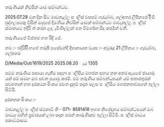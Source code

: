 තරුණියක් නිවසින් යාම සම්බන්ධව.

2025.07.28 වන දින සිට මාවනැල්ල ප ාලිස් වසපම් ගැඩැබ්බ, ගල්අතර ලිපිනපේ දිිංචි පුද්ගලපයකු විසින් ඔහුපේ දියණිය නිවසින් යාමක් සම්බන්ධව මාවැනල්ල ප ාලිස් ස්ථානයට ඉදිරි ත් කරන ලද ැමිණිල්ලක් මත විමර්ශන සිදු කරමින් වතී.

තරුණියපේ විස්තර හත රිදි පේ.

නම :- එදිරිසිිංහපේ තරුෂි පසේවන්දි දිසානායක වයස :- අවුරුදු 21 ලිපිනය :- ගැඩැබ්බ, ගල්අතර

D/Media/Out/1619/2025 2025.08.20 ැය 1355

පමම තරුණිය පසායා ගැනීම සදහා ප ාලිසිය මහජන සහය තන අතර ඇයපේ ජායාරූ යක් පම් සමඟ ඔබ පවත පයාමු කරමි. එම තරුණිය සම්බන්ධපයන් යම් පතාරතුරක් පවපතාත් හත දුරකථන අිංකය පවත දැනුම් පදන පලස ප ාලිසිය මහජනතාවපගන් ඉල්ලා සිටියි.

දුරකතන අිංකය :-

මාවනැල්ල ප ාලිස් ස්ථනාධි ති - 071- 8591418 ඉහත නිපේදනය සම්බන්ධපයන් ඔබ මාධය මඟින් ප්‍රචාරයක් ලබා පදන පමන් කාරුණිකව ඉල්ලා සිටිමි. ප ාලිස් මාධය පකාට්ඨාසය.